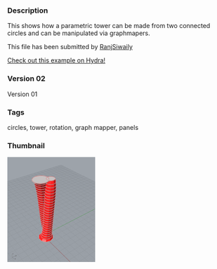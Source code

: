 ### Description 
This shows how a parametric tower can be made from two connected circles and can be manipulated via graphmapers.

This file has been submitted by [RanjSiwaily](https://github.com/RanjSiwaily)

[Check out this example on Hydra!](http://hydrashare.github.io/hydra/viewer?owner=RanjSiwaily&description=Parametric_Towers_from_connected_circles)
### Version 02
 Version 01

### Tags 
circles, tower, rotation, graph mapper, panels


### Thumbnail 
![Screenshot](https://raw.githubusercontent.com/RanjSiwaily/hydra/master/Parametric_Towers_from_connected_circles/thumbnail.png)
